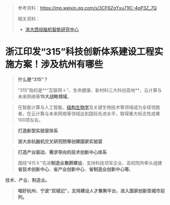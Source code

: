 > 参考资料：https://mp.weixin.qq.com/s/3CF6ZgYxu71IC-4pP3Z_7Q
>
> 相关资料：
>
> - [浙大西投脑机智能研究中心](https://www.zjbmi.com/)

# 浙江印发“315”科技创新体系建设工程实施方案！涉及杭州有哪些

> **什么是“315”？**
>
> “315”指的是**“互联网＋”、生命健康、新材料三大科创高地**，云计算与未来网络等**15大战略领域**。

> 在智能计算与人工智能、[结构生物学](https://zh.wikipedia.org/wiki/%E7%BB%93%E6%9E%84%E7%94%9F%E7%89%A9%E5%AD%A6)及关键生物技术等领域成为全球领跑者，在云计算与未来网络等领域达到国际先进水平，取得重大标志性成果100项左右。

> **打造新型实验室体系**
>
> **浙大余杭脑机交叉研究院等创建国家实验室**

> **打造产业驱动、需求导向的技术创新中心体系**
>
> 围绕“415Ｘ”先进**制造业集群建设**，支持科技领军企业、高校院所牵头组建**省技术创新中心**、**省产业创新中心**、**省制造业创新中心等**。

技术、产业、制造业。

> **唱好杭州、宁波“双城记”，支持建设人才集聚平台，进入国家创新型城市前列。**